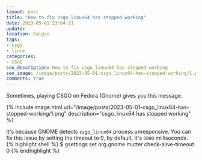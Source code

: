 ```yaml
---
layout: post
title: "How to fix csgo_linux64 has stopped working"
date: 2023-05-01 23:04:11
update:
location: Saigon
tags:
- csgo
- linux
categories:
- CSGO
seo_description: How to fix csgo_linux64 has stopped working
seo_image: /image/posts/2023-05-01-csgo_linux64-has-stopped-working/1.png
comments: true
---
```

Sometimes, playing CSGO on Fedora (Gnome) gives you this message.

{% include image.html url="/image/posts/2023-05-01-csgo_linux64-has-stopped-working/1.png" description="csgo_linux64 has stopped working"  %}

It's because GNOME detects `csgo_linux64` process unresponsive. You can fix this issue by setting the timeout to 0, by default, it's `5000` milliseconds.
{% highlight shell %}
$ gsettings set org.gnome.mutter check-alive-timeout 0
{% endhighlight %}
